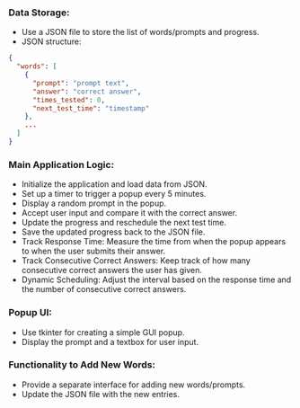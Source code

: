 ### Data Storage:

* Use a JSON file to store the list of words/prompts and progress.
* JSON structure:
```json
{
  "words": [
    {
      "prompt": "prompt text",
      "answer": "correct answer",
      "times_tested": 0,
      "next_test_time": "timestamp"
    },
    ...
  ]
}
```

### Main Application Logic:

* Initialize the application and load data from JSON.
* Set up a timer to trigger a popup every 5 minutes.
* Display a random prompt in the popup.
* Accept user input and compare it with the correct answer.
* Update the progress and reschedule the next test time.
* Save the updated progress back to the JSON file.
* Track Response Time: Measure the time from when the popup appears to when the user submits their answer.
* Track Consecutive Correct Answers: Keep track of how many consecutive correct answers the user has given.
* Dynamic Scheduling: Adjust the interval based on the response time and the number of consecutive correct answers.

### Popup UI:

* Use tkinter for creating a simple GUI popup.
* Display the prompt and a textbox for user input.

### Functionality to Add New Words:

* Provide a separate interface for adding new words/prompts.
* Update the JSON file with the new entries.
